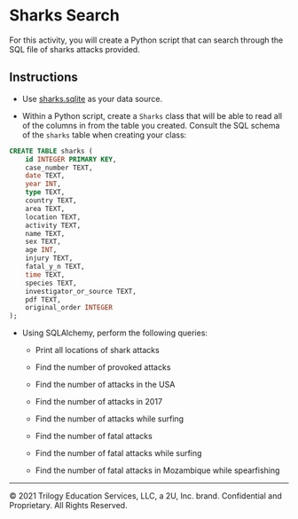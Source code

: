 # Sharks Search 

For this activity, you will create a Python script that can search through the SQL file of sharks attacks provided.

## Instructions 

* Use [sharks.sqlite](Resources/sharks.sqlite) as your data source.

* Within a Python script, create a `Sharks` class that will be able to read all of the columns in from the table you created. Consult the SQL schema of the `sharks` table when creating your class:

```sql
CREATE TABLE sharks (
    id INTEGER PRIMARY KEY,
    case_number TEXT,
    date TEXT,
    year INT,
    type TEXT,
    country TEXT,
    area TEXT,
    location TEXT,
    activity TEXT,
    name TEXT,
    sex TEXT,
    age INT,
    injury TEXT,
    fatal_y_n TEXT,
    time TEXT,
    species TEXT,
    investigator_or_source TEXT,
    pdf TEXT,
    original_order INTEGER
);
```

* Using SQLAlchemy, perform the following queries:

  * Print all locations of shark attacks

  * Find the number of provoked attacks

  * Find the number of attacks in the USA

  * Find the number of attacks in 2017

  * Find the number of attacks while surfing

  * Find the number of fatal attacks

  * Find the number of fatal attacks while surfing

  * Find the number of fatal attacks in Mozambique while spearfishing

---

© 2021 Trilogy Education Services, LLC, a 2U, Inc. brand. Confidential and Proprietary. All Rights Reserved.
